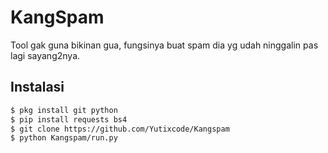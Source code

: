 # KangSpam
Tool gak guna bikinan gua, fungsinya buat spam dia yg udah ninggalin pas lagi sayang2nya.

## Instalasi
```bash
$ pkg install git python
$ pip install requests bs4
$ git clone https://github.com/Yutixcode/Kangspam
$ python Kangspam/run.py
```
